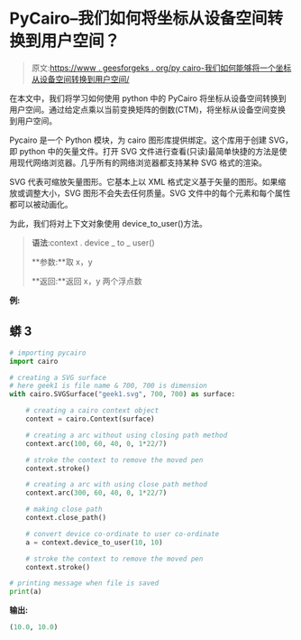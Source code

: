 # PyCairo–我们如何将坐标从设备空间转换到用户空间？

> 原文:[https://www . geesforgeks . org/py cairo-我们如何能够将一个坐标从设备空间转换到用户空间/](https://www.geeksforgeeks.org/pycairo-how-we-can-transform-a-coordinate-from-device-space-to-user-space/)

在本文中，我们将学习如何使用 python 中的 PyCairo 将坐标从设备空间转换到用户空间。通过给定点乘以当前变换矩阵的倒数(CTM)，将坐标从设备空间变换到用户空间。

Pycairo 是一个 Python 模块，为 cairo 图形库提供绑定。这个库用于创建 SVG，即 python 中的矢量文件。打开 SVG 文件进行查看(只读)最简单快捷的方法是使用现代网络浏览器。几乎所有的网络浏览器都支持某种 SVG 格式的渲染。

SVG 代表可缩放矢量图形。它基本上以 XML 格式定义基于矢量的图形。如果缩放或调整大小，SVG 图形不会失去任何质量。SVG 文件中的每个元素和每个属性都可以被动画化。

为此，我们将对上下文对象使用 device_to_user()方法。

> **语法**:context . device _ to _ user()
> 
> **参数:**取 x，y
> 
> **返回:**返回 x，y 两个浮点数

**例:**

## 蟒 3

```py
# importing pycairo
import cairo

# creating a SVG surface
# here geek1 is file name & 700, 700 is dimension
with cairo.SVGSurface("geek1.svg", 700, 700) as surface:

    # creating a cairo context object
    context = cairo.Context(surface)

    # creating a arc without using closing path method
    context.arc(100, 60, 40, 0, 1*22/7)

    # stroke the context to remove the moved pen
    context.stroke()

    # creating a arc with using close path method
    context.arc(300, 60, 40, 0, 1*22/7)

    # making close path
    context.close_path()

    # convert device co-ordinate to user co-ordinate
    a = context.device_to_user(10, 10)

    # stroke the context to remove the moved pen
    context.stroke()

# printing message when file is saved
print(a)
```

**输出:**

```py
(10.0, 10.0)
```